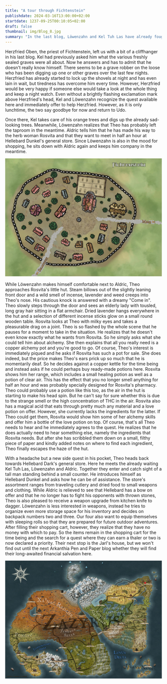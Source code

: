 ```yaml
---
title: "A tour through Fichtenstein"
publishdate: 2024-03-16T13:00:00+02:00
startdate: 1237-09-25T00:10:05+02:00
draft: false
thumbnail: img/Blog_8.jpg
summary: "In the last blog, Löwenzahn and Kel Tuh Las have already fought off their serious hangovers, a result of their little feast in Fichtenstein. In this blog, Theo returns to the game as well and visits the herb woman Rosvita. Kel can also finally take care of his orange trees. Find out whether he is successful and what new equipment Theo finds at Rosvita's here:"
---
```


Herzfried Oben, the priest of Fichtenstein, left us with a bit of a cliffhanger in his last blog. Kel had previously asked him what the various freshly sealed graves were all about. Now he answers and has to admit that he doesn't really know himself. There seems to be a grave robber on the loose who has been digging up one or other graves over the last few nights. Herzfried has already started to lock up the shovels at night and has even lain in wait, but tiredness has overcome him every time. However, Herzfried would be very happy if someone else would take a look at the whole thing and keep a night watch. Even without a brightly flashing exclamation mark above Herzfried's head, Kel and Löwenzahn recognize the quest available here and immediately offer to help Herzfried. However, as it is only lunchtime, the two say goodbye for now and return to Udo.

Once there, Kel takes care of his orange trees and digs up the already sad-looking trees. Meanwhile, Löwenzahn realizes that Theo has probably left the taproom in the meantime. Aldric tells him that he has made his way to the herb woman Rosvita and that they want to meet in half an hour at Hellebard Dunkel's general store. Since Löwenzahn is also in the mood for shopping, he sits down with Aldric again and keeps him company in the meantime.

<div class="img-max center">
  <img class="img-fluid rounded"  title="Map Fichtenstein" alt="Map Fichtenstein." src="./img/fichtenstein.jpg" />
</div>

While Löwenzahn makes himself comfortable next to Aldric, Theo approaches Rosvita's little hut. Steam billows out of the slightly leaning front door and a wild smell of incense, lavender and weed creeps into Theo's nose. His cautious knock is answered with a dreamy "Come in". Theo slowly steps through the door and sees an elderly lady with tousled, long gray hair sitting in a flat armchair. Dried lavender hangs everywhere in the hut and a selection of different incense sticks glow on a small round wooden table. Rosvita looks at Theo with milky eyes and takes a pleasurable drag on a joint. Theo is so flashed by the whole scene that he pauses for a moment to take in the situation. He realizes that he doesn't even know exactly what he wants from Rosvita. So he simply asks what she could tell him about alchemy. She then explains that all you really need is a copper alchemy pot and you're good to go. Of course, Theo's interest is immediately piqued and he asks if Rosvita has such a pot for sale. She does indeed, but the price makes Theo's ears prick up so much that he is momentarily deaf. So he decides against a copper kettle for the time being and instead asks if he could perhaps buy ready-made potions here. Rosvita shows him her range, which includes a small healing potion as well as a potion of clear air. This has the effect that you no longer smell anything for half an hour and was probably specially designed for Rosvita's pharmacy. Theo could probably use a potion like this too, as the air in the hut is starting to make his head spin. But he can't say for sure whether this is due to the strange smell or the high concentration of THC in the air. Rosvita also has a magical acid that eats through pretty much any material and a love potion on offer. However, she currently lacks the ingredients for the latter. If Theo could get them, Rosvita would show him some of her alchemy skills and offer him a bottle of the love potion on top. Of course, that's all Theo needs to hear and he immediately agrees to the quest. He realizes that he does actually need to hear something else, namely the ingredients that Rosvita needs. But after she has scribbled them down on a small, filthy piece of paper and kindly added notes on where to find each ingredient, Theo finally escapes the haze of the hut.

With a headache but a new side quest in his pocket, Theo heads back towards Hellebard Dark's general store. Here he meets the already waiting Kel Tuh Las, Löwenzahn and Aldric. Together they enter and catch sight of a tall man standing behind a small counter. He introduces himself as Hellebard Dunkel and asks how he can be of assistance. The store's assortment ranges from traveling cutlery and dried food to small weapons and clothing. While Aldric is relieved to see that Hellebard has a bow on offer and that he no longer has to fight his opponents with thrown stones, Theo is also pleased to receive a weapon upgrade from kitchen knife to dagger. Löwenzahn is less interested in weapons, instead he tries to organize even more storage space for his inventory and decides on backpack numbers two and three. Our four also want to equip themselves with sleeping rolls so that they are prepared for future outdoor adventures. After filling their shopping cart, however, they realize that they have no money with which to pay. So the items remain in the shopping cart for the time being and the search for a quest where they can earn a thaler or two is now declared a priority. Their next stop is the Jarl's house, but we won't find out until the next Arkanthia Pen and Paper blog whether they will find their long-awaited financial salvation here.

<div class="img-max center">
  <img class="img-fluid" title="Worldmap Arkanthia" alt="Worldmap Arkanthia." src="./img/Arkanthia_Full_Map_Fichtenstein.jpg" />
</div>
